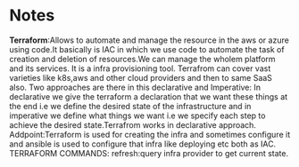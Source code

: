 # Notes
**Terraform**:Allows to automate and manage the resource in the aws or azure using code.It basically is IAC in which we use code to automate the task of creation and 
deletion of resources.We can manage the wholem platform and its services.
It is a infra provisioning tool.
Terrafrom can cover vast varieties like k8s,aws and other cloud providers and then to same SaaS also.
Two approaches are there in this declarative and Imperative:
In declarative we give the terraform a declaration that we want these things at the end i.e we define the desired state of the infrastructure and in imperative we
define what things we want i.e we specify each step to achieve the desired state.Terrafrom works in declarative approach.
Addpoint:Terraform is used for creating the infra and sometimes configure it and ansible is used to configure that infra like deploying etc both as IAC.
TERRAFORM COMMANDS:
refresh:query infra provider to get current state.

